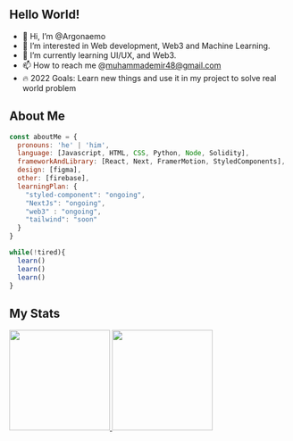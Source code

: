 ## Hello World!

- 👋 Hi, I’m @Argonaemo
- 👀 I’m interested in Web development, Web3 and Machine Learning.
- 🌱 I’m currently learning UI/UX, and Web3.
- 📫 How to reach me @muhammademir48@gmail.com
- 🔥 2022 Goals: Learn new things and use it in my project to solve real world problem

<!---
Argonaemo/Argonaemo is a ✨ special ✨ repository because its `README.md` (this file) appears on your GitHub profile.
You can click the Preview link to take a look at your changes.
--->

## About Me
```javascript
const aboutMe = {
  pronouns: 'he' | 'him',
  language: [Javascript, HTML, CSS, Python, Node, Solidity],
  frameworkAndLibrary: [React, Next, FramerMotion, StyledComponents],
  design: [figma],
  other: [firebase],
  learningPlan: {
    "styled-component": "ongoing",
    "NextJs": "ongoing",
    "web3" : "ongoing",
    "tailwind": "soon"
  }
}

while(!tired){
  learn()
  learn()
  learn()
}

```

## My Stats
<p align="left">
<a href="https://github.com/emrsyah">
  <img height="180em" src="https://github-readme-stats-eight-theta.vercel.app/api?username=emrsyah&show_icons=true&theme=algolia&include_all_commits=true&count_private=true"/>
  <img height="180em" src="https://github-readme-stats-eight-theta.vercel.app/api/top-langs/?username=emrsyah&layout=compact&langs_count=8&theme=algolia"/>
</a>
</p>
